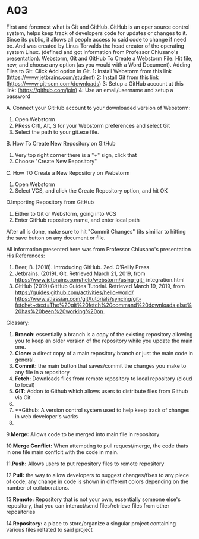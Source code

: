 # A03
First and foremost what is Git and GitHub. 
GitHub is an oper source control system, helps keep track of developers code for updates or changes to it. Since its public, it allows all people access to said code to change if need be. And was created by Linus Torvalds the head creator of the operating system Linux. (defined and got information from Professor Chiusano's presentation).
Webstorm, Git and GitHub
To Create a Webstorm File: Hit file, new, and choose any option (as you would with a Word Document). 
Adding Files to Git: Click Add option in Git. 
1: Install Webstorm from this link (https://www.jetbrains.com/student)
2: Install Git from this link (https://www.git-scm.com/downloads) 
3: Setup a GitHub account at this link: (https://github.com/join) 
4: Use an email/username and setup a password 

A. Connect your GitHub account to your downloaded version of Webstorm: 
  1. Open Webstorm 
  2. PRess Crtl, Alt, S for your Webstorm preferences and select Git
  3. Select the path to your git.exe file.

B. How To Create New Repository on GitHub
  1. Very top right corner there is a "+" sign, click that 
  2. Choose "Create New Repository" 
 
C. How TO Create a New Repository on Webstorm 
  1. Open Webstorm 
  2. Select VCS, and click the Create Repository option, and hit OK
 
D.Importing Repository from GitHub
  1. Either to Git or Webstorm, going into VCS 
  2. Enter GitHub repository name, and enter local path
  
After all is done, make sure to hit "Commit Changes" (its similiar to hitting the save button on any document or file. 

All information presented here was from Professor Chiusano's presentation
His References: 
1. Beer, B. (2018). Introducing GitHub. 2ed. O’Reilly Press. 
2. Jetbrains. (2019). Git.   Retrieved March 21, 2019, from 
https://www.jetbrains.com/help/webstorm/using-git-
integration.html
3. GitHub (2019) GitHub Guides Tutorial. Retrieved  March 
19, 2019, from 
https://guides.github.com/activities/hello-world/ 
https://www.atlassian.com/git/tutorials/syncing/git-fetch#:~:text=The%20git%20fetch%20command%20downloads,else%20has%20been%20working%20on.

Glossary: 

1. **Branch**: essentially a branch is a copy of the existing repository allowing you to keep an older version of the repository while you update the main one.
2. **Clone:** a direct copy of a main repository branch or just the main code in general.
3. **Commit:** the main button that saves/commit the changes you make to any file in a repository
4. **Fetch:** Downloads files from remote repository to local repository (cloud to local) 
5. **GIT:** Addon to Github which allows users to distribute files from Github via Git
6. 
7. **Github: A version control system used to help keep track of changes in web developer's works
8. 
9.**Merge:** Allows code to be merged into main file in repository

10.**Merge Conflict:** When attempting to  pull request/merge, the code thats in one file main conflcit with the code in main. 

11.**Push:** Allows users to put repository files to remote repository 

12.**Pull:** the way to allow developers to suggest changes/fixes to any piece of code, any change in code is shown in different colors depending on the number of collaborations.

13.**Remote:** Repository that is not your own, essentially someone else's repository, that you can interact/send files/retrieve files from other repositories

14.**Repository:** a place to store/organize a singular project containing various files reltated to said project
